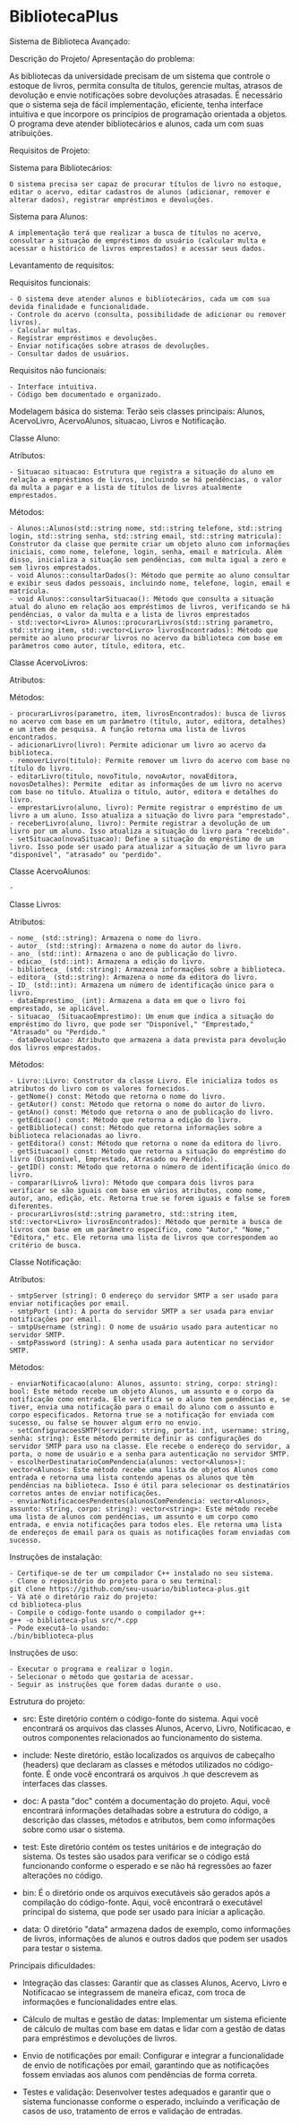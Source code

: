 # BibliotecaPlus
Sistema de Biblioteca Avançado: 

Descrição do Projeto/ Apresentação do problema:  

As bibliotecas da universidade precisam de um sistema que controle o estoque de livros, permita consulta de títulos, gerencie multas, atrasos de devolução e envie notificações sobre devoluções atrasadas. É necessário que o sistema seja de fácil implementação, eficiente, tenha interface intuitiva e que incorpore os princípios de programação orientada a objetos. O programa deve atender bibliotecários e alunos, cada um com suas atribuições.

Requisitos de Projeto: 

Sistema para Bibliotecários: 

    O sistema precisa ser capaz de procurar títulos de livro no estoque, editar o acervo, editar cadastros de alunos (adicionar, remover e alterar dados), registrar empréstimos e devoluções. 

Sistema para Alunos: 

    A implementação terá que realizar a busca de títulos no acervo, consultar a situação de empréstimos do usuário (calcular multa e acessar o histórico de livros emprestados) e acessar seus dados. 

Levantamento de requisitos: 

Requisitos funcionais: 

    - O sistema deve atender alunos e bibliotecários, cada um com sua devida finalidade e funcionalidade. 
    - Controle do acervo (consulta, possibilidade de adicionar ou remover livros). 
    - Calcular multas. 
    - Registrar empréstimos e devoluções. 
    - Enviar notificações sobre atrasos de devoluções. 
    - Consultar dados de usuários. 

Requisitos não funcionais: 

    - Interface intuitiva. 
    - Código bem documentado e organizado. 

Modelagem básica do sistema: 
    Terão seis classes principais: Alunos, AcervoLivro, AcervoAlunos, situacao, Livros e Notificação. 

Classe Aluno: 

Atributos: 

    - Situacao situacao: Estrutura que registra a situação do aluno em relação a empréstimos de livros, incluindo se há pendências, o valor da multa a pagar e a lista de títulos de livros atualmente emprestados.

Métodos: 

    - Alunos::Alunos(std::string nome, std::string telefone, std::string login, std::string senha, std::string email, std::string matricula): Construtor da classe que permite criar um objeto aluno com informações iniciais, como nome, telefone, login, senha, email e matrícula. Além disso, inicializa a situação sem pendências, com multa igual a zero e sem livros emprestados.
    - void Alunos::consultarDados(): Método que permite ao aluno consultar e exibir seus dados pessoais, incluindo nome, telefone, login, email e matrícula.
    - void Alunos::consultarSituacao(): Método que consulta a situação atual do aluno em relação aos empréstimos de livros, verificando se há pendências, o valor da multa e a lista de livros emprestados
    - std::vector<Livro> Alunos::procurarLivros(std::string parametro, std::string item, std::vector<Livro> livrosEncontrados): Método que permite ao aluno procurar livros no acervo da biblioteca com base em parâmetros como autor, título, editora, etc. 

Classe AcervoLivros: 

Atributos: 


Métodos: 

    - procurarLivros(parametro, item, livrosEncontrados): busca de livros no acervo com base em um parâmetro (título, autor, editora, detalhes) e um item de pesquisa. A função retorna uma lista de livros encontrados.
    - adicionarLivro(livro): Permite adicionar um livro ao acervo da biblioteca.
    - removerLivro(titulo): Permite remover um livro do acervo com base no título do livro.
    - editarLivro(titulo, novoTitulo, novoAutor, novaEditora, novosDetalhes): Permite  editar as informações de um livro no acervo com base no título. Atualiza o título, autor, editora e detalhes do livro.
    - emprestarLivro(aluno, livro): Permite registrar o empréstimo de um livro a um aluno. Isso atualiza a situação do livro para "emprestado".
    - receberLivro(aluno, livro): Permite registrar a devolução de um livro por um aluno. Isso atualiza a situação do livro para "recebido".
    - setSituacao(novaSituacao): Define a situação do empréstimo de um livro. Isso pode ser usado para atualizar a situação de um livro para "disponível", "atrasado" ou "perdido".

Classe AcervoAlunos:

    - 
    
Classe Livros:

Atributos:

    - nome_ (std::string): Armazena o nome do livro.
    - autor_ (std::string): Armazena o nome do autor do livro.
    - ano_ (std::int): Armazena o ano de publicação do livro.
    - edicao_ (std::int): Armazena a edição do livro.
    - biblioteca_ (std::string): Armazena informações sobre a biblioteca.
    - editora_ (std::string): Armazena o nome da editora do livro.
    - ID_ (std::int): Armazena um número de identificação único para o livro.
    - dataEmprestimo_ (int): Armazena a data em que o livro foi emprestado, se aplicável.
    - situacao_ (SituacaoEmprestimo): Um enum que indica a situação do empréstimo do livro, que pode ser "Disponível," "Emprestado," "Atrasado" ou "Perdido."
    - dataDevolucao: Atributo que armazena a data prevista para devolução dos livros emprestados.

Métodos:

    - Livro::Livro: Construtor da classe Livro. Ele inicializa todos os atributos do livro com os valores fornecidos.
    - getNome() const: Método que retorna o nome do livro.
    - getAutor() const: Método que retorna o nome do autor do livro.
    - getAno() const: Método que retorna o ano de publicação do livro.
    - getEdicao() const: Método que retorna a edição do livro.
    - getBiblioteca() const: Método que retorna informações sobre a biblioteca relacionadas ao livro.
    - getEditora() const: Método que retorna o nome da editora do livro.
    - getSituacao() const: Método que retorna a situação do empréstimo do livro (Disponível, Emprestado, Atrasado ou Perdido).
    - getID() const: Método que retorna o número de identificação único do livro. 
    - comparar(Livro& livro): Método que compara dois livros para verificar se são iguais com base em vários atributos, como nome, autor, ano, edição, etc. Retorna true se forem iguais e false se forem diferentes.
    - procurarLivros(std::string parametro, std::string item, std::vector<Livro> livrosEncontrados): Método que permite a busca de livros com base em um parâmetro específico, como "Autor," "Nome," "Editora," etc. Ele retorna uma lista de livros que correspondem ao critério de busca.

Classe Notificação:

Atributos:

    - smtpServer (string): O endereço do servidor SMTP a ser usado para enviar notificações por email.
    - smtpPort (int): A porta do servidor SMTP a ser usada para enviar notificações por email.
    - smtpUsername (string): O nome de usuário usado para autenticar no servidor SMTP.
    - smtpPassword (string): A senha usada para autenticar no servidor SMTP.

Métodos:

    - enviarNotificacao(aluno: Alunos, assunto: string, corpo: string): bool: Este método recebe um objeto Alunos, um assunto e o corpo da notificação como entrada. Ele verifica se o aluno tem pendências e, se tiver, envia uma notificação para o email do aluno com o assunto e corpo especificados. Retorna true se a notificação for enviada com sucesso, ou false se houver algum erro no envio.
    - setConfiguracoesSMTP(servidor: string, porta: int, username: string, senha: string): Este método permite definir as configurações do servidor SMTP para uso na classe. Ele recebe o endereço do servidor, a porta, o nome de usuário e a senha para autenticação no servidor SMTP.
    - escolherDestinatarioComPendencia(alunos: vector<Alunos>): vector<Alunos>: Este método recebe uma lista de objetos Alunos como entrada e retorna uma lista contendo apenas os alunos que têm pendências na biblioteca. Isso é útil para selecionar os destinatários corretos antes de enviar notificações.
    - enviarNotificacoesPendentes(alunosComPendencia: vector<Alunos>, assunto: string, corpo: string): vector<string>: Este método recebe uma lista de alunos com pendências, um assunto e um corpo como entrada, e envia notificações para todos eles. Ele retorna uma lista de endereços de email para os quais as notificações foram enviadas com sucesso.

Instruções de instalação:

    - Certifique-se de ter um compilador C++ instalado no seu sistema. 
    - Clone o repositório do projeto para o seu terminal:
    git clone https://github.com/seu-usuario/biblioteca-plus.git
    - Vá até o diretório raiz do projeto:
    cd biblioteca-plus
    - Compile o código-fonte usando o compilador g++:
    g++ -o biblioteca-plus src/*.cpp
    - Pode executá-lo usando:
    ./bin/biblioteca-plus

Instruções de uso:

    - Executar o programa e realizar o login.
    - Selecionar o método que gostaria de acessar.
    - Seguir as instruções que forem dadas durante o uso.

Estrutura do projeto:
- src: Este diretório contém o código-fonte do sistema. Aqui você encontrará os arquivos das classes Alunos, Acervo, Livro, Notificacao, e outros componentes relacionados ao funcionamento do sistema.

- include: Neste diretório, estão localizados os arquivos de cabeçalho (headers) que declaram as classes e métodos utilizados no código-fonte. É onde você encontrará os arquivos .h que descrevem as interfaces das classes.

- doc: A pasta "doc" contém a documentação do projeto. Aqui, você encontrará informações detalhadas sobre a estrutura do código, a descrição das classes, métodos e atributos, bem como informações sobre como usar o sistema.

- test: Este diretório contém os testes unitários e de integração do sistema. Os testes são usados para verificar se o código está funcionando conforme o esperado e se não há regressões ao fazer alterações no código.

- bin: É o diretório onde os arquivos executáveis são gerados após a compilação do código-fonte. Aqui, você encontrará o executável principal do sistema, que pode ser usado para iniciar a aplicação.

- data: O diretório "data" armazena dados de exemplo, como informações de livros, informações de alunos e outros dados que podem ser usados para testar o sistema.

Principais dificuldades:
- Integração das classes: Garantir que as classes Alunos, Acervo, Livro e Notificacao se integrassem de maneira eficaz, com troca de informações e funcionalidades entre elas.

- Cálculo de multas e gestão de datas: Implementar um sistema eficiente de cálculo de multas com base em datas e lidar com a gestão de datas para empréstimos e devoluções de livros.

- Envio de notificações por email: Configurar e integrar a funcionalidade de envio de notificações por email, garantindo que as notificações fossem enviadas aos alunos com pendências de forma correta.

- Testes e validação: Desenvolver testes adequados e garantir que o sistema funcionasse conforme o esperado, incluindo a verificação de casos de uso, tratamento de erros e validação de entradas.